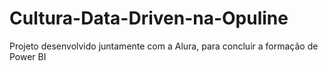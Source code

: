 # Cultura-Data-Driven-na-Opuline
Projeto desenvolvido juntamente com a Alura, para concluir a formação de Power BI
